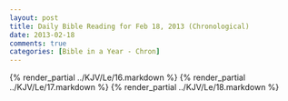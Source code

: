 ```yaml
---
layout: post
title: Daily Bible Reading for Feb 18, 2013 (Chronological)
date: 2013-02-18
comments: true
categories: [Bible in a Year - Chron]
---
```

{% render_partial ../KJV/Le/16.markdown %}
{% render_partial ../KJV/Le/17.markdown %}
{% render_partial ../KJV/Le/18.markdown %}
